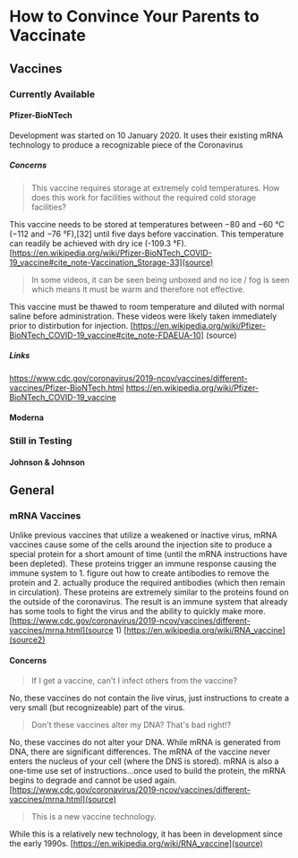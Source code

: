 # How to Convince Your Parents to Vaccinate

## Vaccines

### Currently Available

#### Pfizer-BioNTech
Development was started on 10 January 2020. It uses their existing mRNA technology to produce a recognizable piece of the Coronavirus

##### Concerns
> This vaccine requires storage at extremely cold temperatures. How does this work for facilities without the required cold storage facilities?

This vaccine needs to be stored at temperatures between −80 and −60 °C (−112 and −76 °F),[32] until five days before vaccination. This temperature can readily be achieved with dry ice (-109.3 °F). [https://en.wikipedia.org/wiki/Pfizer-BioNTech_COVID-19_vaccine#cite_note-Vaccination_Storage-33](source)

> In some videos, it can be seen being unboxed and no ice / fog is seen which means it must be warm and therefore not effective.

This vaccine must be thawed to room temperature and diluted with normal saline before administration. These videos were likely taken immediately prior to distirbution for injection. [https://en.wikipedia.org/wiki/Pfizer-BioNTech_COVID-19_vaccine#cite_note-FDAEUA-10] (source)


##### Links
https://www.cdc.gov/coronavirus/2019-ncov/vaccines/different-vaccines/Pfizer-BioNTech.html
https://en.wikipedia.org/wiki/Pfizer-BioNTech_COVID-19_vaccine

#### Moderna

### Still in Testing

#### Johnson & Johnson


## General

### mRNA Vaccines

Unlike previous vaccines that utilize a weakened or inactive virus, mRNA vaccines cause some of the cells around the injection site to produce a special protein for a short amount of time (until the mRNA instructions have been depleted). These proteins trigger an immune response causing the immune system to 1. figure out how to create antibodies to remove the protein and 2. actually produce the required antibodies (which then remain in circulation). These proteins are extremely similar to the proteins found on the outside of the coronavirus. The result is an immune system that already has some tools to fight the virus and the ability to quickly make more. [https://www.cdc.gov/coronavirus/2019-ncov/vaccines/different-vaccines/mrna.html](source 1) [https://en.wikipedia.org/wiki/RNA_vaccine](source2)

#### Concerns
> If I get a vaccine, can't I infect others from the vaccine?

No, these vaccines do not contain the live virus, just instructions to create a very small (but recognizeable) part of the virus.

> Don't these vaccines alter my DNA? That's bad right!?

No, these vaccines do not alter your DNA. While mRNA is generated from DNA, there are significant differences. The mRNA of the vaccine never enters the nucleus of your cell (where the DNS is stored). mRNA is also a one-time use set of instructions...once used to build the protein, the mRNA begins to degrade and cannot be used again. [https://www.cdc.gov/coronavirus/2019-ncov/vaccines/different-vaccines/mrna.html](source)

> This is a new vaccine technology.

While this is a relatively new technology, it has been in development since the early 1990s. [https://en.wikipedia.org/wiki/RNA_vaccine](source)

